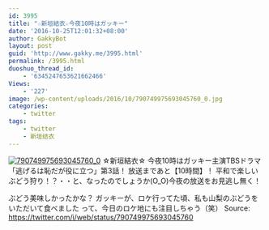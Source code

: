 ```yaml
---
id: 3995
title: "☆新垣結衣☆今夜10時はガッキー"
date: '2016-10-25T12:01:32+08:00'
author: GakkyBot
layout: post
guid: 'http://www.gakky.me/3995.html'
permalink: /3995.html
duoshuo_thread_id:
    - '6345247653621662466'
Views:
    - '227'
image: /wp-content/uploads/2016/10/790749975693045760_0.jpg
categories:
    - twitter
tags:
    - twitter
    - 新垣结衣
---
```


[![790749975693045760_0](http://www.yui-aragaki.org/wp-content/uploads/2016/10/790749975693045760_0.jpg)](http://www.yui-aragaki.org/wp-content/uploads/2016/10/790749975693045760_0.jpg)
☆新垣結衣☆
今夜10時はガッキー主演TBSドラマ
「逃げるは恥だが役に立つ」第3話！
放送まであと【10時間】！
平和で楽しいぶどう狩り！？・・と、なったのでしょうか(O\_O)今夜の放送をお見逃し無く！

ぶどう美味しかったかな？
ガッキーが、ロケ行ってた頃、私も山梨のぶどうをいただいて食べました
って、今日のロケ地にも注目しちゃう（笑）
Source: <https://twitter.com/i/web/status/790749975693045760>
